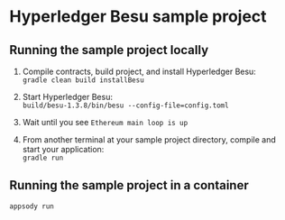 # Hyperledger Besu sample project

## Running the sample project locally

1. Compile contracts, build project, and install Hyperledger Besu:  
`gradle clean build installBesu`

2. Start Hyperledger Besu:  
`build/besu-1.3.8/bin/besu --config-file=config.toml`

3. Wait until you see `Ethereum main loop is up`

4. From another terminal at your sample project directory, compile and start your application:  
`gradle run`

## Running the sample project in a container

`appsody run`